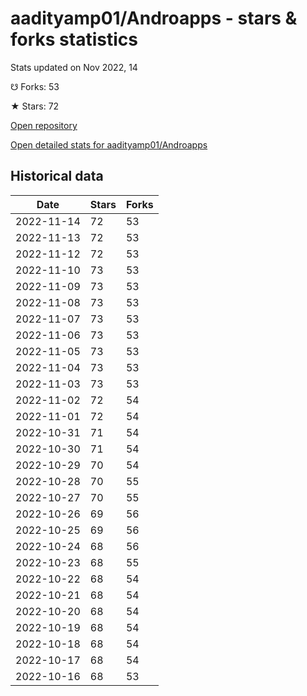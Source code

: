 # aadityamp01/Androapps - stars & forks statistics

Stats updated on Nov 2022, 14

☋ Forks: 53

★ Stars: 72

[Open repository](https://github.com/aadityamp01/Androapps)

[Open detailed stats for aadityamp01/Androapps](https://reviewgithub.com/rep/aadityamp01/Androapps)

## Historical data
| Date | Stars | Forks |
|------|-------|-------|
| 2022-11-14 | 72 | 53 | 
| 2022-11-13 | 72 | 53 | 
| 2022-11-12 | 72 | 53 | 
| 2022-11-10 | 73 | 53 | 
| 2022-11-09 | 73 | 53 | 
| 2022-11-08 | 73 | 53 | 
| 2022-11-07 | 73 | 53 | 
| 2022-11-06 | 73 | 53 | 
| 2022-11-05 | 73 | 53 | 
| 2022-11-04 | 73 | 53 | 
| 2022-11-03 | 73 | 53 | 
| 2022-11-02 | 72 | 54 | 
| 2022-11-01 | 72 | 54 | 
| 2022-10-31 | 71 | 54 | 
| 2022-10-30 | 71 | 54 | 
| 2022-10-29 | 70 | 54 | 
| 2022-10-28 | 70 | 55 | 
| 2022-10-27 | 70 | 55 | 
| 2022-10-26 | 69 | 56 | 
| 2022-10-25 | 69 | 56 | 
| 2022-10-24 | 68 | 56 | 
| 2022-10-23 | 68 | 55 | 
| 2022-10-22 | 68 | 54 | 
| 2022-10-21 | 68 | 54 | 
| 2022-10-20 | 68 | 54 | 
| 2022-10-19 | 68 | 54 | 
| 2022-10-18 | 68 | 54 | 
| 2022-10-17 | 68 | 54 | 
| 2022-10-16 | 68 | 53 | 

